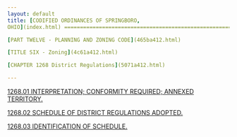```yaml
---
layout: default 
title: [CODIFIED ORDINANCES OF SPRINGBORO,
OHIO](index.html) =====================================================

[PART TWELVE - PLANNING AND ZONING CODE](465ba412.html)

[TITLE SIX - Zoning](4c61a412.html)

[CHAPTER 1268 District Regulations](5071a412.html)

---
```


[1268.01 INTERPRETATION; CONFORMITY REQUIRED; ANNEXED
TERRITORY.](5080a412.html)

[1268.02 SCHEDULE OF DISTRICT REGULATIONS ADOPTED.](5088a412.html)

[1268.03 IDENTIFICATION OF SCHEDULE.](508ca412.html)
